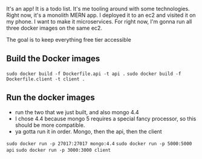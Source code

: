 It's an app! It is a todo list. It's me tooling around with some technologies. Right now, it's a monolith MERN app. I deployed it to an ec2 and visited it on my phone. I want to make it microservices. For right now, I'm gonna run all three docker images on the same ec2.

The goal is to keep everything free tier accessible
 
## Build the Docker images

`sudo docker build -f Dockerfile.api -t api .`
`sudo docker build -f Dockerfile.client -t client .`

## Run the docker images
 - run the two that we just built, and also mongo 4.4
 - I chose 4.4 because mongo 5 requires a special fancy processor, so this should be more compatible. 
 - ya gotta run it in order. Mongo, then the api, then the client

`sudo docker run -p 27017:27017 mongo:4.4`
`sudo docker run -p 5000:5000 api`
`sudo docker run -p 3000:3000 client`
